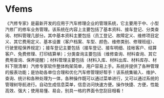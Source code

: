 # Vfems
 《汽修专家》是最新开发的应用于汽车修理企业的管理系统，它主要用于中、小型汽修厂的修车业务管理。该系统在内容上主要包括了基本资料、接车登记、分类查询、材料管理几部分。其中基本资料主要包括（员工登记、故障定义、维修项目定义、其它费用定义、基本设置（客户档案、车型、颜色、维修类别、修理班组）、行驶里程保养规定）；接车登记主要包括（接车登记、接车明细、挂帐客户、结算客户、免费修理、打印结算单）；分类查询主要包括（维修查询、材料查询、其它费用查询、保养提醒）；材料管理主要包括（材料入库、材料出库、材料库存、材料下限清单）汽修专家软件整体构架简单，用户容易上手。系统并提供了各种管理的报表功能；是协助各单位合理和优化汽车修管理好帮手！该系统集输入、维护、查询、统计和各种处理为一体，各种操作既可以通过菜单进行，又可以通过系统的管理树导航进行。自动生成信息菜单，信息访问快速方便。操作快捷、方便，性能高效、强大；使用易懂、易会，别具一格的界面令您刮目相看！
